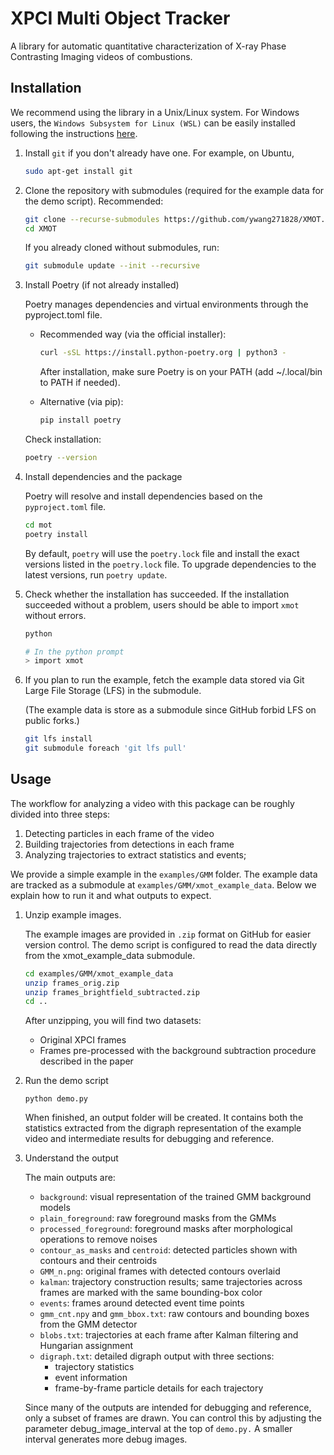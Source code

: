 # XPCI Multi Object Tracker

A library for automatic quantitative characterization of X-ray Phase Contrasting Imaging videos of combustions.

## Installation
We recommend using the library in a Unix/Linux system. For Windows users, the `Windows Subsystem for Linux (WSL)` can be easily installed following the instructions [here](https://learn.microsoft.com/en-us/windows/wsl/install).

1. Install `git` if you don't already have one. For example, on Ubuntu,
    ```bash
    sudo apt-get install git
    ```

2. Clone the repository with submodules (required for the example data for the demo script).
    Recommended:
    ```bash
    git clone --recurse-submodules https://github.com/ywang271828/XMOT.git
    cd XMOT
    ```
    If you already cloned without submodules, run:
    ```bash
    git submodule update --init --recursive
    ```

3. Install Poetry (if not already installed)

    Poetry manages dependencies and virtual environments through the pyproject.toml file.

    * Recommended way (via the official installer):

        ```bash
        curl -sSL https://install.python-poetry.org | python3 -
        ```

        After installation, make sure Poetry is on your PATH (add ~/.local/bin to PATH if needed).

    * Alternative (via pip):

        ```bash
        pip install poetry
        ```

    Check installation:
    ```bash
    poetry --version
    ```

4. Install dependencies and the package

    Poetry will resolve and install dependencies based on the `pyproject.toml` file.

    ```bash
    cd mot
    poetry install
    ```

    By default, `poetry` will use the `poetry.lock` file and install the exact versions listed in
    the `poetry.lock` file. To upgrade dependencies to the latest versions, run `poetry update`.


5. Check whether the installation has succeeded. If the installation succeeded without a problem, users should be able to import `xmot` without errors.

    ```bash
    python

    # In the python prompt
    > import xmot
    ```
6. If you plan to run the example, fetch the example data stored via Git Large File Storage (LFS) in the submodule.

   (The example data is store as a submodule since GitHub forbid LFS on public forks.)
   ```bash
   git lfs install
   git submodule foreach 'git lfs pull'
   ```


## Usage
The workflow for analyzing a video with this package can be roughly divided into three steps:
1.  Detecting particles in each frame of the video
2.  Building trajectories from detections in each frame
2.  Analyzing trajectories to extract statistics and events;

We provide a simple example in the `examples/GMM` folder. The example data are tracked as a submodule at `examples/GMM/xmot_example_data`. Below we explain how to run it and what outputs to expect.

1. Unzip example images.

    The example images are provided in `.zip` format on GitHub for easier version control.
    The demo script is configured to read the data directly from the xmot_example_data submodule.

    ```bash
    cd examples/GMM/xmot_example_data
    unzip frames_orig.zip
    unzip frames_brightfield_subtracted.zip
    cd ..
    ```
    After unzipping, you will find two datasets:
    * Original XPCI frames
    * Frames pre-processed with the background subtraction procedure described in the paper

2. Run the demo script
    ```
    python demo.py
    ```

    When finished, an output folder will be created. It contains both the statistics extracted from the digraph representation of the example video and intermediate results for debugging and reference.

3. Understand the output

    The main outputs are:

    * `background`: visual representation of the trained GMM background models
    * `plain_foreground`: raw foreground masks from the GMMs
    * `processed_foreground`: foreground masks after morphological operations to remove noises
    * `contour_as_masks` and `centroid`: detected particles shown with contours and their centroids
    * `GMM_n.png`: original frames with detected contours overlaid
    * `kalman`: trajectory construction results; same trajectories across frames are marked with the
    same bounding-box color
    * `events`: frames around detected event time points
    * `gmm_cnt.npy` and `gmm_bbox.txt`: raw contours and bounding boxes from the GMM detector
    * `blobs.txt`: trajectories at each frame after Kalman filtering and Hungarian assignment
    * `digraph.txt`: detailed digraph output with three sections:
        * trajectory statistics
        * event information
        * frame-by-frame particle details for each trajectory

    Since many of the outputs are intended for debugging and reference, only a subset of frames are
    drawn. You can control this by adjusting the parameter debug_image_interval at the top of
    `demo.py.` A smaller interval generates more debug images.
